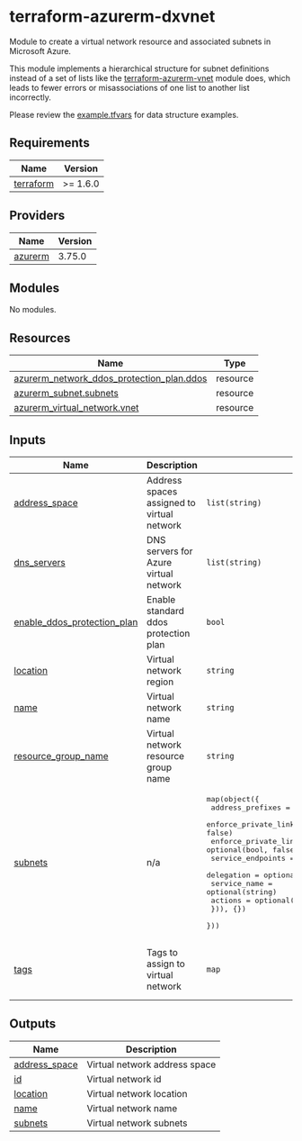 # terraform-azurerm-dxvnet

Module to create a virtual network resource and associated subnets in Microsoft Azure.

This module implements a hierarchical structure for subnet definitions instead of a set of lists like the [terraform-azurerm-vnet](https://github.com/Azure/terraform-azurerm-network) module does, which leads to fewer errors or misassociations of one list to another list incorrectly.

Please review the [example.tfvars](https://github.com/dustindortch/terraform-azurerm-dxvnet/blob/main/example.tfvars) for data structure examples.

<!-- BEGIN_TF_DOCS -->
## Requirements

| Name | Version |
|------|---------|
| <a name="requirement_terraform"></a> [terraform](#requirement\_terraform) | >= 1.6.0 |

## Providers

| Name | Version |
|------|---------|
| <a name="provider_azurerm"></a> [azurerm](#provider\_azurerm) | 3.75.0 |

## Modules

No modules.

## Resources

| Name | Type |
|------|------|
| [azurerm_network_ddos_protection_plan.ddos](https://registry.terraform.io/providers/hashicorp/azurerm/latest/docs/resources/network_ddos_protection_plan) | resource |
| [azurerm_subnet.subnets](https://registry.terraform.io/providers/hashicorp/azurerm/latest/docs/resources/subnet) | resource |
| [azurerm_virtual_network.vnet](https://registry.terraform.io/providers/hashicorp/azurerm/latest/docs/resources/virtual_network) | resource |

## Inputs

| Name | Description | Type | Default | Required |
|------|-------------|------|---------|:--------:|
| <a name="input_address_space"></a> [address\_space](#input\_address\_space) | Address spaces assigned to virtual network | `list(string)` | n/a | yes |
| <a name="input_dns_servers"></a> [dns\_servers](#input\_dns\_servers) | DNS servers for Azure virtual network | `list(string)` | `[]` | no |
| <a name="input_enable_ddos_protection_plan"></a> [enable\_ddos\_protection\_plan](#input\_enable\_ddos\_protection\_plan) | Enable standard ddos protection plan | `bool` | `false` | no |
| <a name="input_location"></a> [location](#input\_location) | Virtual network region | `string` | n/a | yes |
| <a name="input_name"></a> [name](#input\_name) | Virtual network name | `string` | n/a | yes |
| <a name="input_resource_group_name"></a> [resource\_group\_name](#input\_resource\_group\_name) | Virtual network resource group name | `string` | n/a | yes |
| <a name="input_subnets"></a> [subnets](#input\_subnets) | n/a | <pre>map(object({<br>    address_prefixes                               = list(string)<br>    enforce_private_link_endpoint_network_policies = optional(bool, false)<br>    enforce_private_link_service_network_policies  = optional(bool, false)<br>    service_endpoints                              = optional(list(string))<br>    delegation = optional(map(object({<br>      service_name = optional(string)<br>      actions      = optional(list(string))<br>    })), {})<br>  }))</pre> | n/a | yes |
| <a name="input_tags"></a> [tags](#input\_tags) | Tags to assign to virtual network | `map` | <pre>{<br>  "CreatedBy": "Terraform",<br>  "Module": "terraform-azurerm-dxvnet"<br>}</pre> | no |

## Outputs

| Name | Description |
|------|-------------|
| <a name="output_address_space"></a> [address\_space](#output\_address\_space) | Virtual network address space |
| <a name="output_id"></a> [id](#output\_id) | Virtual network id |
| <a name="output_location"></a> [location](#output\_location) | Virtual network location |
| <a name="output_name"></a> [name](#output\_name) | Virtual network name |
| <a name="output_subnets"></a> [subnets](#output\_subnets) | Virtual network subnets |
<!-- END_TF_DOCS -->
